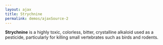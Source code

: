 ```yaml
---
layout: ajax
title: Strychnine
permalink: demos/ajaxSource-2
---
```


<div class="fs-2 p-4 bg-green-24 tc-green-10">
    <p><b>Strychnine</b> is a highly toxic, colorless, bitter, crystalline alkaloid used as a pesticide, particularly for killing small vertebrates such as birds and rodents.</p>
</div>
